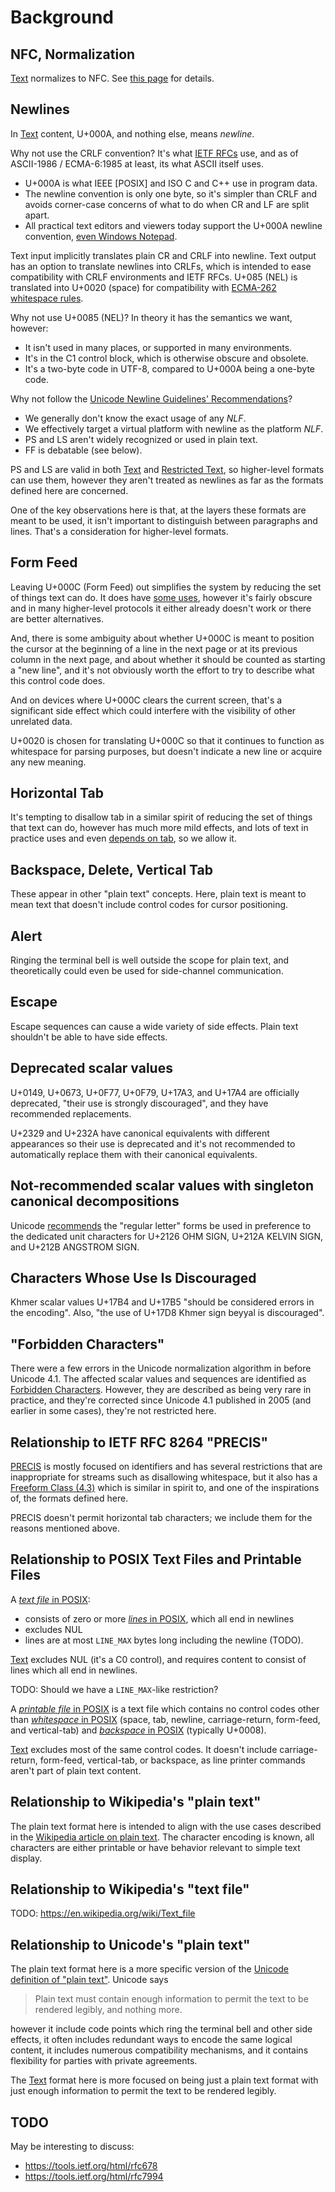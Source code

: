 # Background

## NFC, Normalization

[Text] normalizes to NFC. See [this page](nfc.md) for details.

## Newlines

In [Text] content, U+000A, and nothing else, means *newline*.

Why not use the CRLF convention? It's what [IETF RFCs] use, and as of
ASCII-1986 / ECMA-6:1985 at least, its what ASCII itself uses.
 - U+000A is what IEEE [POSIX] and ISO C and C++ use in program data.
 - The newline convention is only one byte, so it's simpler than CRLF and
   avoids corner-case concerns of what to do when CR and LF are split apart.
 - All practical text editors and viewers today support the U+000A newline
   convention, [even Windows Notepad].

Text input implicitly translates plain CR and CRLF into newline. Text output
has an option to translate newlines into CRLFs, which is intended to ease
compatibility with CRLF environments and IETF RFCs. U+085 (NEL) is translated
into U+0020 (space) for compatibility with [ECMA-262 whitespace rules].

Why not use U+0085 (NEL)? In theory it has the semantics we want, however:
 - It isn't used in many places, or supported in many environments.
 - It's in the C1 control block, which is otherwise obscure and obsolete.
 - It's a two-byte code in UTF-8, compared to U+000A being a one-byte code.

Why not follow the [Unicode Newline Guidelines' Recommendations]?
 - We generally don't know the exact usage of any *NLF*.
 - We effectively target a virtual platform with newline as the platform *NLF*.
 - PS and LS aren't widely recognized or used in plain text.
 - FF is debatable (see below).

PS and LS are valid in both [Text] and [Restricted Text], so higher-level
formats can use them, however they aren't treated as newlines as far as the
formats defined here are concerned.

One of the key observations here is that, at the layers these formats are meant
to be used, it isn't important to distinguish between paragraphs and lines.
That's a consideration for higher-level formats.

[POSIX uses]: https://pubs.opengroup.org/onlinepubs/9699919799/basedefs/V1_chap03.html#tag_03_243
[Unicode Newline Guidelines' Recommendations]: https://www.unicode.org/versions/Unicode13.0.0/ch05.pdf#G10213
[IETF RFCs]: https://www.rfc-editor.org/old/EOLstory.txt
[even Windows Notepad]: https://devblogs.microsoft.com/commandline/extended-eol-in-notepad/
[ECMA-262 whitespace rules]: https://www.ecma-international.org/ecma-262/10.0/#sec-white-space

## Form Feed

Leaving U+000C (Form Feed) out simplifies the system by reducing the set of
things text can do. It does have [some uses], however it's fairly obscure and
in many higher-level protocols it either already doesn't work or there are
better alternatives.

And, there is some ambiguity about whether U+000C is meant to position the
cursor at the beginning of a line in the next page or at its previous column in
the next page, and about whether it should be counted as starting a "new line",
and it's not obviously worth the effort to try to describe what this control
code does.

And on devices where U+000C clears the current screen, that's a significant
side effect which could interfere with the visibility of other unrelated data.

U+0020 is chosen for translating U+000C so that it continues to function as
whitespace for parsing purposes, but doesn't indicate a new line or acquire any
new meaning.

[some uses]: https://en.wikipedia.org/wiki/Page_break#Semantic_use

## Horizontal Tab

It's tempting to disallow tab in a similar spirit of reducing the set of
things that text can do, however has much more mild effects, and lots of text
in practice uses and even [depends on tab], so we allow it.

[depends on tab]: https://www.gnu.org/software/make/manual/html_node/Recipe-Syntax.html

## Backspace, Delete, Vertical Tab

These appear in other "plain text" concepts. Here, plain text is meant
to mean text that doesn't include control codes for cursor positioning.

## Alert

Ringing the terminal bell is well outside the scope for plain text,
and theoretically could even be used for side-channel communication.

## Escape

Escape sequences can cause a wide variety of side effects. Plain text
shouldn't be able to have side effects.

## Deprecated scalar values

U+0149, U+0673, U+0F77, U+0F79, U+17A3, and U+17A4 are officially deprecated,
"their use is strongly discouraged", and they have recommended replacements.

U+2329 and U+232A have canonical equivalents with different appearances
so their use is deprecated and it's not recommended to automatically replace
them with their canonical equivalents.

## Not-recommended scalar values with singleton canonical decompositions

Unicode [recommends] the "regular letter" forms be used in preference
to the dedicated unit characters for U+2126 OHM SIGN, U+212A KELVIN SIGN,
and U+212B ANGSTROM SIGN.

[recommends]: https://www.unicode.org/versions/Unicode13.0.0/UnicodeStandard-13.0.pdf#G25.14143

## Characters Whose Use Is Discouraged

Khmer scalar values U+17B4 and U+17B5
"should be considered errors in the encoding". Also, "the use of U+17D8
Khmer sign beyyal is discouraged".

## "Forbidden Characters"

There were a few errors in the Unicode normalization algorithm in before
Unicode 4.1. The affected scalar values and sequences are identified as
[Forbidden Characters]. However, they are described as being very rare in
practice, and they're corrected since Unicode 4.1 published in 2005 (and
earlier in some cases), they're not restricted here.

[Forbidden Characters]: https://unicode.org/reports/tr15/#Forbidding_Characters

## Relationship to IETF RFC 8264 "PRECIS"

[PRECIS] is mostly focused on identifiers and has several restrictions that
are inappropriate for streams such as disallowing whitespace, but it also
has a [Freeform Class (4.3)] which is similar in spirit to, and one of the
inspirations of, the formats defined here.

PRECIS doesn't permit horizontal tab characters; we include them for the
reasons mentioned above.

[PRECIS]: https://tools.ietf.org/html/rfc8264
[Freeform Class (4.3)]: https://tools.ietf.org/html/rfc8264#section-4.3

## Relationship to POSIX Text Files and Printable Files

A [*text file* in POSIX]:
 - consists of zero or more [*lines* in POSIX], which all end in newlines
 - excludes NUL
 - lines are at most `LINE_MAX` bytes long including the newline (TODO).

[Text] excludes NUL (it's a C0 control), and requires content to consist of
lines which all end in newlines.

TODO: Should we have a `LINE_MAX`-like restriction?

A [*printable file* in POSIX] is a text file which contains no control
codes other than [*whitespace* in POSIX] (space, tab, newline, carriage-return,
form-feed, and vertical-tab) and [*backspace* in POSIX] (typically U+0008).

[Text] excludes most of the same control codes. It doesn't include
carriage-return, form-feed, vertical-tab, or backspace, as line printer
commands aren't part of plain text content.

[*printable file* in POSIX]: https://pubs.opengroup.org/onlinepubs/9699919799/basedefs/V1_chap03.html#tag_03_288
[*text file* in POSIX]: https://pubs.opengroup.org/onlinepubs/9699919799/basedefs/V1_chap03.html#tag_03_403
[*lines* in POSIX]: https://pubs.opengroup.org/onlinepubs/9699919799/basedefs/V1_chap03.html#tag_03_206
[*whitespace* in POSIX]: https://pubs.opengroup.org/onlinepubs/9699919799/basedefs/V1_chap03.html#tag_03_442
[*backspace* in POSIX]: https://pubs.opengroup.org/onlinepubs/9699919799/basedefs/V1_chap03.html#tag_03_38
[Text]: text.md
[Restricted Text]: restricted-text.md

## Relationship to Wikipedia's "plain text"

The plain text format here is intended to align with the use cases described in
the [Wikipedia article on plain text]. The character encoding is known, all
characters are either printable or have behavior relevant to simple text
display.

[Wikipedia article on plain text]: https://en.wikipedia.org/wiki/Plain_text

## Relationship to Wikipedia's "text file"

TODO: https://en.wikipedia.org/wiki/Text_file

## Relationship to Unicode's "plain text"

The plain text format here is a more specific version of the
[Unicode definition of "plain text"]. Unicode says

> Plain text must contain enough information to permit the text
> to be rendered legibly, and nothing more.

however it include code points which ring the terminal bell and other
side effects, it often includes redundant ways to encode the same
logical content, it includes numerous compatibility mechanisms, and
it contains flexibility for parties with private agreements.

The [Text] format here is more focused on being just a plain text
format with just enough information to permit the text to be rendered
legibly.

[Unicode definition of "plain text"]: https://www.unicode.org/versions/Unicode13.0.0/ch02.pdf#G642

## TODO

May be interesting to discuss:
 - https://tools.ietf.org/html/rfc678
 - https://tools.ietf.org/html/rfc7994
